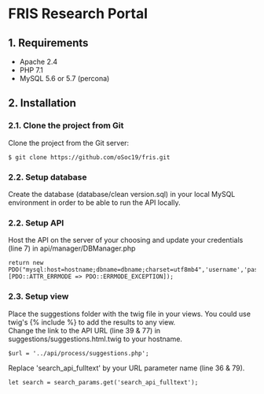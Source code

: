 # FRIS Research Portal

## 1. Requirements
* Apache 2.4
* PHP 7.1
* MySQL 5.6 or 5.7 (percona)

## 2. Installation

### 2.1. Clone the project from Git
Clone the project from the Git server:
```
$ git clone https://github.com/oSoc19/fris.git
```

### 2.2. Setup database
Create the database (database/clean version.sql) in your local MySQL environment in order to be able to run the API locally.

### 2.2. Setup API
Host the API on the server of your choosing and update your credentials (line 7) in api/manager/DBManager.php 
```
return new PDO("mysql:host=hostname;dbname=dbname;charset=utf8mb4",'username','password', [PDO::ATTR_ERRMODE => PDO::ERRMODE_EXCEPTION]);
```

### 2.3. Setup view
Place the suggestions folder with the twig file in your views. You could use twig's {% include %} to add the results to any view.\
Change the link to the API URL (line 39 & 77) in suggestions/suggestions.html.twig to your hostname.
```
$url = '../api/process/suggestions.php';
```
Replace 'search_api_fulltext' by your URL parameter name (line 36 & 79).
```
let search = search_params.get('search_api_fulltext');
```
